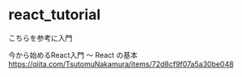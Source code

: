 # react_tutorial

こちらを参考に入門

今から始めるReact入門 〜 React の基本
https://qiita.com/TsutomuNakamura/items/72d8cf9f07a5a30be048